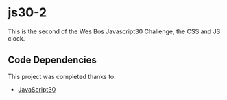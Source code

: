 # js30-2

This is the second of the Wes Bos Javascript30 Challenge, the CSS and JS clock.

## Code Dependencies

This project was completed thanks to:
- [JavaScript30][1]

[1]: https://javascript30.com/